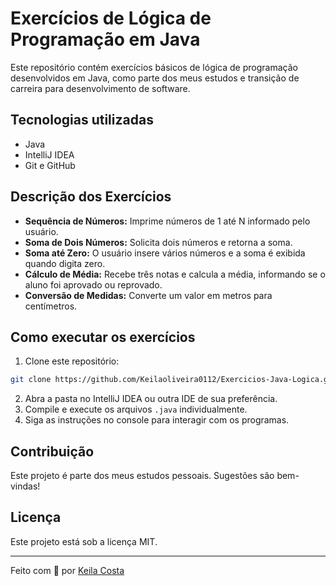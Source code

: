 # Exercícios de Lógica de Programação em Java

Este repositório contém exercícios básicos de lógica de programação desenvolvidos em Java, como parte dos meus estudos e transição de carreira para desenvolvimento de software.

## Tecnologias utilizadas

- Java
- IntelliJ IDEA
- Git e GitHub

## Descrição dos Exercícios

- **Sequência de Números:** Imprime números de 1 até N informado pelo usuário.
- **Soma de Dois Números:** Solicita dois números e retorna a soma.
- **Soma até Zero:** O usuário insere vários números e a soma é exibida quando digita zero.
- **Cálculo de Média:** Recebe três notas e calcula a média, informando se o aluno foi aprovado ou reprovado.
- **Conversão de Medidas:** Converte um valor em metros para centímetros.

## Como executar os exercícios

1. Clone este repositório:
```bash
git clone https://github.com/Keilaoliveira0112/Exercicios-Java-Logica.git
````

2. Abra a pasta no IntelliJ IDEA ou outra IDE de sua preferência.
3. Compile e execute os arquivos `.java` individualmente.
4. Siga as instruções no console para interagir com os programas.

## Contribuição

Este projeto é parte dos meus estudos pessoais. Sugestões são bem-vindas!

## Licença

Este projeto está sob a licença MIT.

---

Feito com 💙 por [Keila Costa](https://github.com/Keilaoliveira0112)

```


